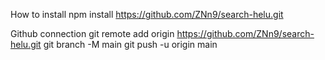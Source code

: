 How to install
    npm install https://github.com/ZNn9/search-helu.git

Github connection
    git remote add origin https://github.com/ZNn9/search-helu.git
    git branch -M main
    git push -u origin main